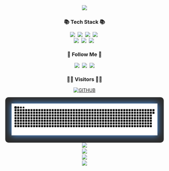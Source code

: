 <!-- 헤더 섹션: 웨이브 디자인 적용 -->
<div align="center">
  <img src="https://capsule-render.vercel.app/api?type=wave&color=random&height=150&section=header&text=Welcome%20to%20Jinsu%27s%20GitHub&fontSize=60&fontColor=ffffff&animation=twinkling" />
</div>

<!-- 기술 스택 섹션 -->
<h3 align="center">📚 Tech Stack 📚</h3>
<p align="center">
  <img src="https://img.shields.io/badge/Java-007396?style=flat-square&logo=Java&logoColor=white"/>&nbsp;
  <img src="https://img.shields.io/badge/Spring-6DB33F?style=flat-square&logo=Spring&logoColor=white"/>&nbsp;
  <img src="https://img.shields.io/badge/SpringBoot-6DB33F?style=flat-square&logo=SpringBoot&logoColor=white"/>&nbsp; 
  <img src="https://img.shields.io/badge/Mysql-E6B91E?style=flat-square&logo=MySql&logoColor=white"/>&nbsp;
  <br>
  <img src="https://img.shields.io/badge/Oracle-F80000?style=flat-square&logo=Oracle&logoColor=white"/>&nbsp;
  <img src="https://img.shields.io/badge/Git-F05032?style=flat-square&logo=Git&logoColor=white"/>&nbsp;
  <img src="https://img.shields.io/badge/GitHub-181717?style=flat-square&logo=GitHub&logoColor=white"/>&nbsp;
</p>

<!-- 팔로우 섹션 -->
<h3 align="center">🌈 Follow Me 🌈</h3>
<p align="center">
  <a href="https://myinfo503.tistory.com"><img src="https://img.shields.io/badge/Tech%20Blog-11B48A?style=flat-square&logo=Tistory&logoColor=white&link=https://myinfo503.tistory.com"/></a>&nbsp;
  <a href="https://www.instagram.com/jeensoo_/"><img src="https://img.shields.io/badge/Instagram-E4405F?style=flat-square&logo=Instagram&logoColor=white&link=https://https://www.instagram.com/jeensoo_/"/></a>&nbsp;
  <a href="mailto:jinsu8828@gmail.com"><img src="https://img.shields.io/badge/Gmail-d14836?style=flat-square&logo=Gmail&logoColor=white&link=jinsu8828@gmail.com"/></a>
</p>

<!-- 방문자 수 섹션 -->
<h3 align="center">👨‍💻 Visitors 👩‍💻</h3>
<p align="center">
  <a href="https://github.com/KimuJinsu">
    <img src="https://hits.seeyoufarm.com/api/count/incr/badge.svg?url=https%3A%2F%2Fgithub.com%2FKimuJinsu&count_bg=%23F29494&title_bg=%232F2E2E&icon=github.svg&icon_color=%23FFFFFF&title=GITHUB&edge_flat=false" alt="GITHUB">
  </a>
</p>

<!-- 기여도 그래프 섹션 -->
<div align="center" style="background-color:#2D2D2D; padding:20px; border-radius:10px;">
  <img src="https://github.com/KimuJinsu/KimuJinsu/blob/output/github-contribution-grid-snake.svg" alt="Contribution Snake" style="filter: drop-shadow(0 0 10px #58A6FF);">
</div>

<!-- 상단 언어 카드 -->
<div align="center">
  <a href="https://github.com/anuraghazra/github-readme-stats">
    <img src="https://github-readme-stats.vercel.app/api/top-langs/?username=KimuJinsu&layout=compact&show_icons=true&theme=radical&hide_border=true&bg_color=0d1117&icon_color=58A6FF&text_color=FFFFFF&title_color=F85D7F&count_private=true" width="45%" />
  </a>    
</div>

<!-- GitHub 통계 카드 -->
<div align="center">
  <a href="https://github.com/anuraghazra/github-readme-stats">
    <img src="https://github-readme-stats.vercel.app/api?username=KimuJinsu&show_icons=true&theme=radical&hide_border=true&bg_color=0d1117&icon_color=58A6FF&text_color=FFFFFF&title_color=F85D7F&count_private=true" width="50%" />
  </a>
</div>

<!-- 활동 그래프 -->
<div align="center">
  <a href="https://github.com/ashutosh00710/github-readme-activity-graph">
    <img src="https://github-readme-activity-graph.vercel.app/graph?username=KimuJinsu&theme=react-dark&bg_color=0d1117&hide_border=true&line=F85D7F&color=58A6FF" width="95%"/>
  </a>
</div>

<!-- 푸터 섹션: 웨이브 디자인 적용 -->
<div align="center">
  <img src="https://capsule-render.vercel.app/api?type=wave&color=random&height=150&section=footer&text=Thank%20You%20for%20Visiting!&fontSize=60&fontColor=ffffff&animation=twinkling" />
</div>
